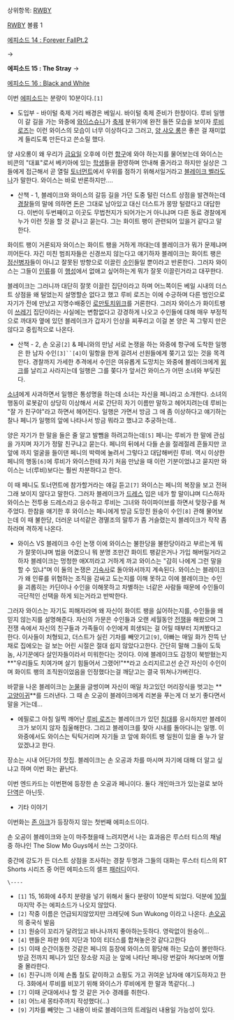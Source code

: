 상위항목: [RWBY](RWBY.md)

[RWBY](RWBY.md) 볼륨 1

[에피소드 14 : Forever FallPt.2](RWBY/%EC%97%90%ED%94%BC%EC%86%8C%EB%93%9C14.md)

→

**에피소드 15 : The Stray**
→

[에피소드 16 : Black and White](RWBY/%EC%97%90%ED%94%BC%EC%86%8C%EB%93%9C16.md)

  
이번 [에피소드](%EC%97%90%ED%94%BC%EC%86%8C%EB%93%9C.md)는 분량이 10분이다.`[1]`

  * 도입부 - 바이털 축제 거리
배경은 베일시. 바이털 축제 준비가 한창이다. 루비 일행이 갈 길을 가는 와중에 [와이스슈니](%EC%99%80%EC%9D%B4%EC%8A%A4%20%EC%8A%88%EB%8B%88.md)가
[축제](%EC%B6%95%EC%A0%9C.md) 분위기에 완전 들뜬 모습을 보이자 [루비로즈](%EB%A3%A8%EB%B9%84%20%EB%A1%9C%EC%A6%88.md)는 이런 와이스의 모습이 너무 이상하다고 그러고,
[양 샤오 롱](%EC%96%91%20%EC%83%A4%EC%98%A4%20%EB%A1%B1.md)은 좋은 걸 재미없게 들리도록
만든다고 쓴소릴 했다.

양 샤오롱이 왜 우리가 [금요일](%EA%B8%88%EC%9A%94%EC%9D%BC.md) 오후에 이런
[항구](%ED%95%AD%EA%B5%AC.md)에 와야 하는지를 물어보는데 와이스는 비콘의 "대표"로서 베키아에 있는
[학생](%ED%95%99%EC%83%9D.md)들을 환영하며 안내해 줄거라고 하지만 실상은 그들에게 접근해서 곧 열릴
[토너먼트](%ED%86%A0%EB%84%88%EB%A8%BC%ED%8A%B8.md)에서 우위를 점하기 위해서일거라고 [블레이크 벨라도나](%EB%B8%94%EB%A0%88%EC%9D%B4%ED%81%AC%20%EB%B2%A8%EB%9D%BC%EB%8F%84%EB%82%98.md)가 말한다. 와이스는 바로 반론하지만....

  * 산책 - 1, 블레이크와 와이스의 갈등 
길을 가던 도중 털린 더스트 상점을 발견하는데 [경찰](%EA%B2%BD%EC%B0%B0.md)들의 말에 의하면
[돈](%EB%8F%88.md)은 그대로 남아있고 대신 더스트가 몽땅 털렸다고 대답한다. 이번이 두번째이고 이곳도 무법천지가 되어가는거
아니냐며 다른 동료 경찰에게 누가 이런 짓을 할 것 같나고 묻는다. 그는 화이트 팽이 관련되어 있을거 같다고 말한다.

화이트 팽이 거론되자 와이스는 화이트 팽을 거하게 까대는데 블레이크가 뭐가 문제냐며 끼어든다. 자긴 미친 범죄자들은 신경쓰지 않는다고
얘기하자 블레이크는 화이트 팽은 [정신병자](%EC%A0%95%EC%8B%A0%EB%B3%91%EC%9E%90.md)들이 아니고 잘못된
방향으로 이끌린 [수인](%EC%88%98%EC%9D%B8.md)들일 뿐이라고 반론한다. 그러자 와이스는 그들이
[인류](%EC%9D%B8%EB%A5%98.md)를 이 [행성](%ED%96%89%EC%84%B1.md)에서 없애고 싶어하는게
뭐가 잘못 이끌린거라고 대꾸한다.

블레이크는 그러니까 대단히 잘못 이끌린 집단이라고 하며 어느쪽이든 베일 시내의 더스트 상점을 왜 털었는지 설명할순 없다고 했고 루비 로즈는
이에 수긍하며 다른 범인으로 자기가 전에 만났고 지명수배중인 [로만토치위크](%EB%A1%9C%EB%A7%8C%20%ED%86%A0%EC%B9%98%EC%9C%84%ED%81%AC.md)를 거론한다.
그러자 와이스가 화이트팽이 [쓰레기](%EC%93%B0%EB%A0%88%EA%B8%B0.md) 집단이라는 사실에는 변함없다고 강경하게
나오고 수인들에 대해 매우 부정적으로 까대자 옆에 있던 블레이크가 갑자기 인상을 찌푸리고 이걸 본 양은 꼭 그렇지 만은 않다고 중립적으로
나온다.

  * 산책 - 2, 손 오공`[2]` & 페니와의 만남
서로 논쟁을 하는 와중에 항구에 도착한 일행은 한 남자 수인`[3]``[4]`이 밀항을 한게 걸려서 선원들에게 쫒기고 있는 것을 목격한다.
경찰까지 가세한 추격에서 수인은 여유롭게 도망치는 와중에 블레이크에게 [윙크](%EC%9C%99%ED%81%AC.md)를 날리고
사라지는데 일행은 그를 쫒다가 앞서간 와이스가 어떤 소녀와 부딪친다.

[소녀](%EC%86%8C%EB%85%80.md)에게 사과하면서 일행은 통성명을 하는데 소녀는 자신을 페니라고 소개한다. 소녀의 행동이
로봇같이 상당히 이상해서 서로 간단히 자기 이름만 말하고 헤어지려는데 루비는 "잘 가 친구야"라고 하면서 헤어진다. 일행은 가면서 방금 그
애 좀 이상하다고 얘기하는 찰나 페니가 일행의 앞에 나타나서 방금 뭐라고 했냐고 추궁하는데..

양은 자기가 한 말을 들은 줄 알고 발뺌을 하려고하는데`[5]` 페니는 루비가 한 말에 관심을 가지며 자기가 정말 친구냐고 묻는다. 페니의
뒤에서 다들 손을 절레절레 흔들지만 코 앞에 까지 얼굴을 들이댄 페니의 박력에 눌려서 그렇다고 대답해버린 루비. 역시 이상한 페니의
행동`[6]`에 루비가 와이스한테 자기 처음 만났을 때 이런 기분이었냐고 묻지만 와이스는 너(루비)보다는 훨씬 차분하다고 한다.

이 때 페니도 토너먼트에 참가할거라는 얘길 듣고`[7]` 와이스는 페니의 복장을 보고 전혀 그래 보이지 않다고 말한다. 그러자 블레이크가
[드레스](%EB%93%9C%EB%A0%88%EC%8A%A4.md) 입은 네가 할 말이냐며 디스하자 와이스는 전투용 드레스라고 응수하고
루비는 그녀와 하이파이브를 하면서 맞장구를 쳐주었다. 한참을 얘기한 후 와이스는 페니에게 방금 도망친 원숭이 수인`[8]` 관해 물어보는데
이 때 불한당, 더러운 녀석같은 경멸조의 말투가 좀 거슬렸는지 블레이크가 작작 좀 하라며 격하게 나온다.

  * 와이스 VS 블레이크 수인 논쟁 
이에 와이스는 불한당을 불한당이라고 부르는게 뭐가 잘못이냐며 법을 어겼으니 뭐 분명 조만간 화이트 팽같은거나 가입 해버릴거라고 하자
블레이크는 멍청한 애X끼라고 거하게 까고 와이스는 "감히 나에게 그런 말을 할 수 있냐"며 이 둘의 논쟁은
[기숙사](%EA%B8%B0%EC%88%99%EC%82%AC.md)로 돌아와서까지 계속된다. 와이스는 블레이크가 왜 인류를 위협하는
조직을 감싸고 도는지를 이해 못하고 이에 블레이크는 수인을 괴롭히는 카딘이나 수인을 이해못하고 차별하는 너같은 사람들 때문에 수인들이
극단적인 선택을 하게 되는거라고 반박한다.

그러자 와이스는 자기도 피해자라며 왜 자신이 화이트 팽을 싫어하는지를, 수인들을 왜 믿지 않는지를 설명해준다. 자신의 가문은 수인들과 오랜
세월동안 [전쟁](%EC%A0%84%EC%9F%81.md)을 해왔으며 그 전쟁 속에서 자신의 친구들과 가족들이 수인에게 희생되는 걸
어릴 때부터 지켜봤다고 한다. 이사들이 처형되고, 더스트가 실린 기차를 빼앗기고`[9]`, 아빠는 매일 화가 잔뜩 난 채로 집에오는 걸 보는
어린 시절은 절대 쉽지 않았다고한다. 간단히 말해 그들이 도둑놈, 사기꾼에다 살인자들이라서 미워한다는 것이다. 이에 블레이크도 감정이
북받혔는지 **"우리들도 치여가며 살기 힘들어서 그랬어!"**라고 소리지르고선 순간 자신이 수인이며 화이트 팽의 조직원이었음을 인정했다는걸
깨닫고는 결국 뛰쳐나가버린다.

바깥을 나온 블레이크는 [눈물](%EB%88%88%EB%AC%BC.md)을 글썽이며 자신이 매일 차고있던 머리장식을 벗고는
**[고양이귀](%EA%B3%A0%EC%96%91%EC%9D%B4%EA%B7%80.md)**를 드러낸다. 그 때 손 오공이 블레이크에게
리본을 푸는게 더 보기 좋다면서 말을 거는데...

  * 에필로그
아침 일찍 깨어난 [루비 로즈](%EB%A3%A8%EB%B9%84%20%EB%A1%9C%EC%A6%88.md)는 블레이크가 있던
[침대](%EC%B9%A8%EB%8C%80.md)를 응시하지만 블레이크가 보이지 않자 침울해한다. 그리고 블레이크를 찾아 시내를
돌아다니는 일행. 이 와중에서도 와이스는 틱틱거리며 자기들 코 앞에 화이트 팽 일원이 있을 줄 누가 알았겠냐고 한다.

장소는 시내 어딘가의 찻집. 블레이크는 손 오공과 차를 마시며 자기에 대해 더 알고 싶냐고 하며 이번 화는 끝난다.

이번 엔드카드는 이번편에 등장한 손 오공과 페니이다. 둘다 개인마크가 있는걸로 보아 [단역](%EB%8B%A8%EC%97%AD.md)은
아닌듯.

  * 기타 이야기  

이번화는 [존 아크](%EC%A1%B4%20%EC%95%84%ED%81%AC.md)가 등장하지 않는 첫번째 에피소드이다.

손 오공이 블레이크와 눈이 마주쳤을때 느려지면서 나는 효과음은 루스터 티스의 채널 중 하나인 The Slow Mo Guys에서 쓰는
그것이다.

중간에 강도가 든 더스트 상점을 조사하는 경찰 두명과 그들의 대화는 루스터 티스의 RT Shorts 시리즈 중 어떤 에피소드의 셀프
[패러디](%ED%8C%A8%EB%9F%AC%EB%94%94.md)이다.

`\----`

  * `[1]` 15, 16화에 4주치 분량을 넣기 위해서 둘다 분량이 10분씩 되었다. 덕분에 [10월](10%EC%9B%94.md) 마지막 주는 에피소드가 나오지 않았다.
  * `[2]` 작중 이름은 언급되지않았지만 크레딧에 Sun Wukong 이라고 나온다. [손오공](%EC%86%90%EC%98%A4%EA%B3%B5.md)의 중국식 발음
  * `[3]` 원숭이 꼬리가 달려있고 바나나까지 좋아하는듯하다. 영락없이 원숭이...
  * `[4]` 팬들은 파판 9의 지단과 10의 티더스를 합쳐놓은것 같다고한다
  * `[5]` 이때 순간이동한 것같은 페니의 등장에 와이스의 황당해 하는 모습이 볼만하다. 방금 전까지 페니가 있던 장소랑 지금 눈 앞에 나타난 페니랑 번갈아 쳐다보며 어쩔 줄 몰라한다. 
  * `[6]` 친구니까 이제 손톱 칠도 같이하고 쇼핑도 가고 귀여운 남자애 얘기도하자고 한다. 3화에서 루비를 비꼬기 위해 와이스가 루비에게 한 말과 똑같다(...)
  * `[7]` 이때 군대에서나 할 것 같은 거수 경례를 취한다.
  * `[8]` 어느새 몽타주까지 작성했다(...)
  * `[9]` 기차를 빼앗는 그 내용이 바로 블레이크의 트레일러 내용일 가능성이 있다.

